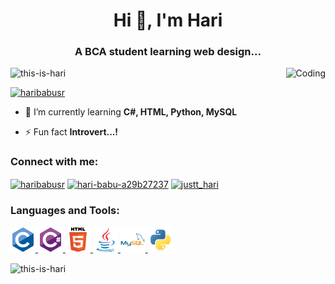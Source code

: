 <h1 align="center">Hi 👋, I'm Hari</h1>
<h3 align="center">A BCA student learning web design...</h3>
<img align="right" alt="Coding" src="https://images.app.goo.gl/3pLunPD72cHXfPtR8">

<p align="left"> <img src="https://komarev.com/ghpvc/?username=this-is-hari&label=Profile%20views&color=0e75b6&style=flat" alt="this-is-hari" /> </p>

<p align="left"> <a href="https://twitter.com/haribabusr" target="blank"><img src="https://img.shields.io/twitter/follow/haribabusr?logo=twitter&style=for-the-badge" alt="haribabusr" /></a> </p>

- 🌱 I’m currently learning **C#, HTML, Python, MySQL**

- ⚡ Fun fact **Introvert...!**

<h3 align="left">Connect with me:</h3>
<p align="left">
<a href="https://twitter.com/haribabusr" target="blank"><img align="center" src="https://raw.githubusercontent.com/rahuldkjain/github-profile-readme-generator/master/src/images/icons/Social/twitter.svg" alt="haribabusr" height="30" width="40" /></a>
<a href="https://linkedin.com/in/hari-babu-a29b27237" target="blank"><img align="center" src="https://raw.githubusercontent.com/rahuldkjain/github-profile-readme-generator/master/src/images/icons/Social/linked-in-alt.svg" alt="hari-babu-a29b27237" height="30" width="40" /></a>
<a href="https://instagram.com/justt_hari" target="blank"><img align="center" src="https://raw.githubusercontent.com/rahuldkjain/github-profile-readme-generator/master/src/images/icons/Social/instagram.svg" alt="justt_hari" height="30" width="40" /></a>
</p>

<h3 align="left">Languages and Tools:</h3>
<p align="left"> <a href="https://www.cprogramming.com/" target="_blank" rel="noreferrer"> <img src="https://raw.githubusercontent.com/devicons/devicon/master/icons/c/c-original.svg" alt="c" width="40" height="40"/> </a> <a href="https://www.w3schools.com/cs/" target="_blank" rel="noreferrer"> <img src="https://raw.githubusercontent.com/devicons/devicon/master/icons/csharp/csharp-original.svg" alt="csharp" width="40" height="40"/> </a> <a href="https://www.w3.org/html/" target="_blank" rel="noreferrer"> <img src="https://raw.githubusercontent.com/devicons/devicon/master/icons/html5/html5-original-wordmark.svg" alt="html5" width="40" height="40"/> </a> <a href="https://www.java.com" target="_blank" rel="noreferrer"> <img src="https://raw.githubusercontent.com/devicons/devicon/master/icons/java/java-original.svg" alt="java" width="40" height="40"/> </a> <a href="https://www.mysql.com/" target="_blank" rel="noreferrer"> <img src="https://raw.githubusercontent.com/devicons/devicon/master/icons/mysql/mysql-original-wordmark.svg" alt="mysql" width="40" height="40"/> </a> <a href="https://www.python.org" target="_blank" rel="noreferrer"> <img src="https://raw.githubusercontent.com/devicons/devicon/master/icons/python/python-original.svg" alt="python" width="40" height="40"/> </a> </p>

<p><img align="center" src="https://github-readme-streak-stats.herokuapp.com/?user=this-is-hari&" alt="this-is-hari" /></p>
